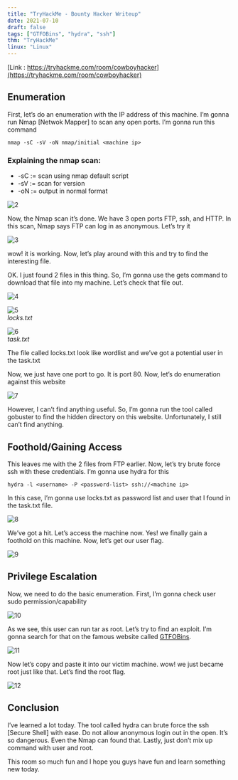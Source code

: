 ```yaml
---
title: "TryHackMe - Bounty Hacker Writeup"
date: 2021-07-10
draft: false
tags: ["GTFOBins", "hydra", "ssh"]
thm: "TryHackMe"
linux: "Linux"
---
```

[Link : https://tryhackme.com/room/cowboyhacker](https://tryhackme.com/room/cowboyhacker)

## Enumeration

First, let’s do an enumeration with the IP address of this machine. I’m gonna run Nmap [Netwok Mapper] to scan any open ports. I’m gonna run this command

```
nmap -sC -sV -oN nmap/initial <machine ip>
```

### Explaining the nmap scan:
* -sC	:= scan using nmap default script
* -sV	:= scan for version
* -oN := output in normal format

![2](2.png)

Now, the Nmap scan it’s done. We have 3 open ports FTP, ssh, and HTTP. In this scan, Nmap says FTP can log in as anonymous. Let’s try it

![3](3.png)

wow! it is working. Now, let’s play around with this and try to find the interesting file.

OK. I just found 2 files in this thing. So, I’m gonna use the gets command to download that file into my machine. Let’s check that file out.

![4](4.png)

![5](5.png)<br>
_locks.txt_

![6](6.png)<br>
_task.txt_

The file called locks.txt look like wordlist and we’ve got a potential user in the task.txt

Now, we just have one port to go. It is port 80. Now, let’s do enumeration against this website

![7](7.png)

However, I can’t find anything useful. So, I’m gonna run the tool called gobuster to find the hidden directory on this website. Unfortunately, I still can’t find anything.

## Foothold/Gaining Access

This leaves me with the 2 files from FTP earlier. Now, let’s try brute force ssh with these credentials. I’m gonna use hydra for this

```
hydra -l <username> -P <password-list> ssh://<machine ip>
```

In this case, I’m gonna use locks.txt as password list and user that I found in the task.txt file.

![8](8.png)

We’ve got a hit. Let’s access the machine now. Yes! we finally gain a foothold on this machine. Now, let’s get our user flag.

![9](9.png)

## Privilege Escalation

Now, we need to do the basic enumeration. First, I’m gonna check user sudo permission/capability

![10](10.png)

As we see, this user can run tar as root. Let’s try to find an exploit. I’m gonna search for that on the famous website called [GTFOBins](https://gtfobins.github.io/).

![11](11.png)

Now let’s copy and paste it into our victim machine.
wow! we just became root just like that. Let’s find the root flag.

![12](12.png)

## Conclusion

I’ve learned a lot today. The tool called hydra can brute force the ssh [Secure Shell] with ease. Do not allow anonymous login out in the open. It’s so dangerous. Even the Nmap can found that. Lastly, just don’t mix up command with user and root.

This room so much fun and I hope you guys have fun and learn something new today.